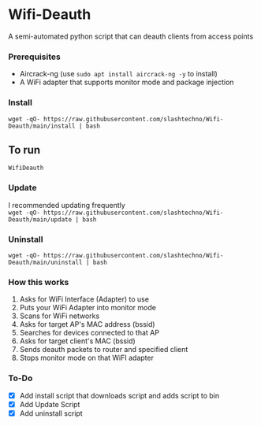 # Wifi-Deauth
A semi-automated python script that can deauth clients from access points

### Prerequisites
* Aircrack-ng (use `sudo apt install aircrack-ng -y` to install)
* A WiFi adapter that supports monitor mode and package injection

### Install
`wget -qO- https://raw.githubusercontent.com/slashtechno/Wifi-Deauth/main/install | bash`


## To run
`WifiDeauth`

### Update  
I recommended updating frequently  
`wget -qO- https://raw.githubusercontent.com/slashtechno/Wifi-Deauth/main/update | bash`

### Uninstall
`wget -qO- https://raw.githubusercontent.com/slashtechno/Wifi-Deauth/main/uninstall | bash`


### How this works
1. Asks for WiFi Interface (Adapter) to use
2. Puts your WiFi Adapter into monitor mode
3. Scans for WiFi networks
4. Asks for target AP's MAC address (bssid)
5. Searches for devices connected to that AP
6. Asks for target client's MAC (bssid)
7. Sends deauth packets to router and specified client
8. Stops monitor mode on that WiFI adapter


### To-Do
- [X] Add install script that downloads script and adds script to bin
- [X] Add Update Script
- [X] Add uninstall script
